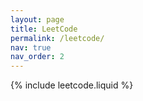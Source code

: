 ```yaml
---
layout: page
title: LeetCode
permalink: /leetcode/
nav: true
nav_order: 2
---
```



{% include leetcode.liquid %}
